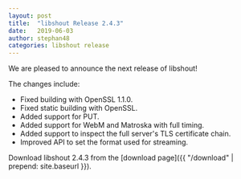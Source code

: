 ```yaml
---
layout: post
title:  "libshout Release 2.4.3"
date:   2019-06-03
author: stephan48
categories: libshout release
---
```


We are pleased to announce the next release of libshout!

The changes include:

* Fixed building with OpenSSL 1.1.0.
* Fixed static building with OpenSSL.
* Added support for PUT.
* Added support for WebM and Matroska with full timing.
* Added support to inspect the full server's TLS certificate chain.
* Improved API to set the format used for streaming.

Download libshout 2.4.3 from the [download page]({{ "/download" | prepend: site.baseurl }}).
